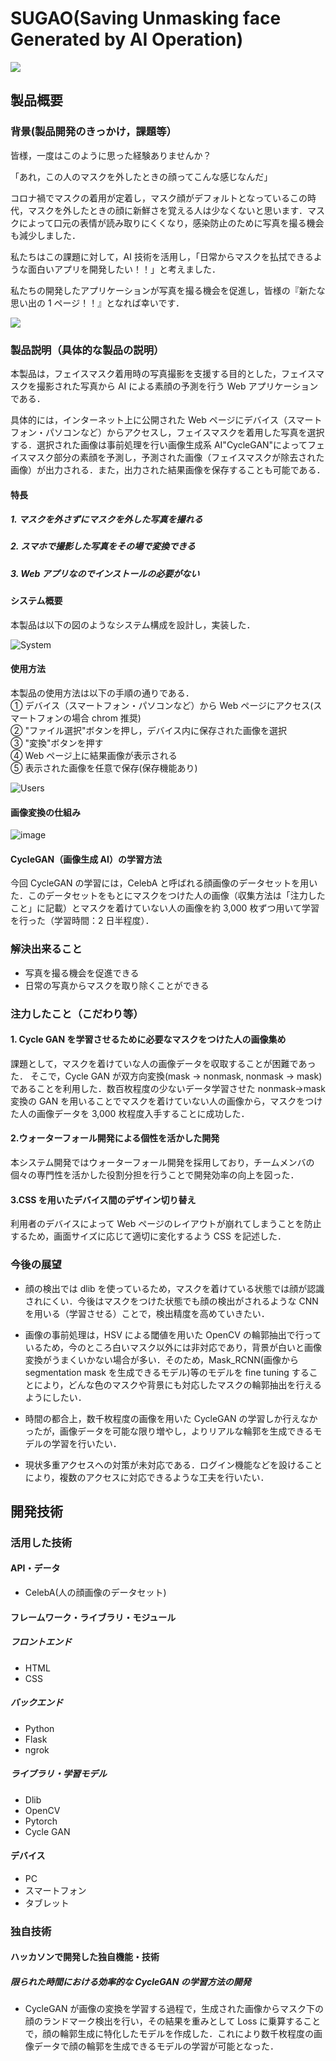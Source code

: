 # **SUGAO**(**S**aving **U**nmasking face **G**enerated by **A**I **O**peration)

![](https://user-images.githubusercontent.com/97429973/197311210-ec51fa92-9d43-43c9-8b4e-d1feba8872ab.png)

## 製品概要

### 背景(製品開発のきっかけ，課題等）

<!--担当：中野-->

皆様，一度はこのように思った経験ありませんか？

「あれ，この人のマスクを外したときの顔ってこんな感じなんだ」

コロナ禍でマスクの着用が定着し，マスク顔がデフォルトとなっているこの時代，マスクを外したときの顔に新鮮さを覚える人は少なくないと思います．マスクによって口元の表情が読み取りにくくなり，感染防止のために写真を撮る機会も減少しました．

私たちはこの課題に対して，AI 技術を活用し，「日常からマスクを払拭できるような面白いアプリを開発したい！！」と考えました．

私たちの開発したアプリケーションが写真を撮る機会を促進し，皆様の『新たな思い出の 1 ページ！！』となれば幸いです．

[![](https://img.youtube.com/vi/6yTuQ_ELiDM/0.jpg)](https://www.youtube.com/watch?v=6yTuQ_ELiDM)

### 製品説明（具体的な製品の説明）

<!--担当：三好-->

本製品は，フェイスマスク着用時の写真撮影を支援する目的とした，フェイスマスクを撮影された写真から AI による素顔の予測を行う Web アプリケーションである．

具体的には，インターネット上に公開された Web ページにデバイス（スマートフォン・パソコンなど）からアクセスし，フェイスマスクを着用した写真を選択する．選択された画像は事前処理を行い画像生成系 AI"CycleGAN"によってフェイスマスク部分の素顔を予測し，予測された画像（フェイスマスクが除去された画像）が出力される．また，出力された結果画像を保存することも可能である．

#### 特長

<!--担当：森下-->

##### 1. マスクを外さずにマスクを外した写真を撮れる

##### 2. スマホで撮影した写真をその場で変換できる

##### 3. Web アプリなのでインストールの必要がない

#### システム概要

本製品は以下の図のようなシステム構成を設計し，実装した．

![System](/figs/system.svg)

#### 使用方法

本製品の使用方法は以下の手順の通りである．<br>
① デバイス（スマートフォン・パソコンなど）から Web ページにアクセス(スマートフォンの場合 chrom 推奨)<br>
② "ファイル選択"ボタンを押し，デバイス内に保存された画像を選択<br>
③ "変換"ボタンを押す<br>
④ Web ページ上に結果画像が表示される<br>
⑤ 表示された画像を任意で保存(保存機能あり)<br>

![Users](/figs/usermanual.svg)

#### 画像変換の仕組み

![image](/figs/system_of_covert_img.png)

#### CycleGAN（画像生成 AI）の学習方法

今回 CycleGAN の学習には，CelebA と呼ばれる顔画像のデータセットを用いた．このデータセットをもとにマスクをつけた人の画像（収集方法は「注力したこと」に記載）とマスクを着けていない人の画像を約 3,000 枚ずつ用いて学習を行った（学習時間：2 日半程度）．

### 解決出来ること

- 写真を撮る機会を促進できる
- 日常の写真からマスクを取り除くことができる

### 注力したこと（こだわり等）

#### 1. Cycle GAN を学習させるために必要なマスクをつけた人の画像集め

課題として，マスクを着けていな人の画像データを収取することが困難であった．
そこで，Cycle GAN が双方向変換(mask → nonmask, nonmask → mask)であることを利用した．数百枚程度の少ないデータ学習させた nonmask→mask 変換の GAN を用いることでマスクを着けていない人の画像から，マスクをつけた人の画像データを 3,000 枚程度入手することに成功した．

#### 2.ウォーターフォール開発による個性を活かした開発

本システム開発ではウォーターフォール開発を採用しており，チームメンバの個々の専門性を活かした役割分担を行うことで開発効率の向上を図った．

#### 3.CSS を用いたデバイス間のデザイン切り替え

利用者のデバイスによって Web ページのレイアウトが崩れてしまうことを防止するため，画面サイズに応じて適切に変化するよう CSS を記述した．

### 今後の展望

- 顔の検出では dlib を使っているため，マスクを着けている状態では顔が認識されにくい．今後はマスクをつけた状態でも顔の検出がされるような CNN を用いる（学習させる）ことで，検出精度を高めていきたい．

- 画像の事前処理は，HSV による閾値を用いた OpenCV の輪郭抽出で行っているため，今のところ白いマスク以外には非対応であり，背景が白いと画像変換がうまくいかない場合が多い．そのため，Mask_RCNN(画像から segmentation mask を生成できるモデル)等のモデルを fine tuning することにより，どんな色のマスクや背景にも対応したマスクの輪郭抽出を行えるようにしたい．

- 時間の都合上，数千枚程度の画像を用いた CycleGAN の学習しか行えなかったが，画像データを可能な限り増やし，よりリアルな輪郭を生成できるモデルの学習を行いたい．

- 現状多重アクセスへの対策が未対応である．ログイン機能などを設けることにより，複数のアクセスに対応できるような工夫を行いたい．

## 開発技術

### 活用した技術

<!--担当：全員-->

#### API・データ

- CelebA(人の顔画像のデータセット)

#### フレームワーク・ライブラリ・モジュール

<!--担当：森下-->

##### フロントエンド

- HTML
- CSS

<!--担当：三好-->

##### バックエンド

- Python
- Flask
- ngrok

<!--担当：中野-->

##### ライブラリ・学習モデル

- Dlib
- OpenCV
- Pytorch
- Cycle GAN

#### デバイス

- PC
- スマートフォン
- タブレット

### 独自技術

#### ハッカソンで開発した独自機能・技術

##### 限られた時間における効率的な CycleGAN の学習方法の開発

- CycleGAN が画像の変換を学習する過程で，生成された画像からマスク下の顔のランドマーク検出を行い，その結果を重みとして Loss に乗算することで，顔の輪郭生成に特化したモデルを作成した．これにより数千枚程度の画像データで顔の輪郭を生成できるモデルの学習が可能となった．
